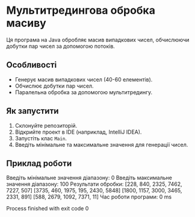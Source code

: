 # Мультитредингова обробка масиву

Ця програма на Java обробляє масив випадкових чисел, обчислюючи добутки пар чисел за допомогою потоків.

## Особливості

- Генерує масив випадкових чисел (40-60 елементів).
- Обчислює добутки пар чисел.
- Паралельна обробка за допомогою мультитредингу.

## Як запустити

1. Склонуйте репозиторій.
2. Відкрийте проект в IDE (наприклад, IntelliJ IDEA).
3. Запустіть клас `Main`.
4. Введіть мінімальне та максимальне значення для генерації чисел.

## Приклад роботи

Введіть мінімальне значення діапазону: 0
Введіть максимальне значення діапазону: 100
Результати обробки:
[228, 840, 2325, 7462, 7227, 507]
[3735, 460, 1975, 195, 2430, 5848]
[1800, 1157, 3000, 3465, 2331, 891]
[588, 2679, 1092, 7371, 11]
Час роботи програми: 0 ms

Process finished with exit code 0
